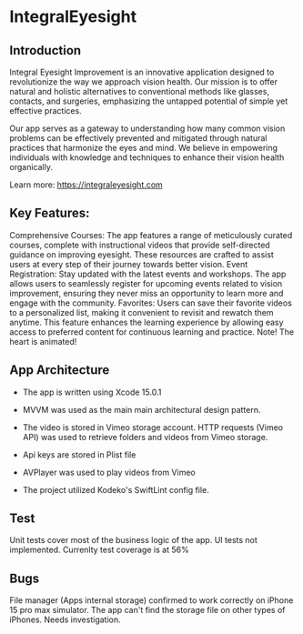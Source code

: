 # IntegralEyesight


## Introduction

Integral Eyesight Improvement is an innovative application designed to revolutionize the way we approach vision health. Our mission is to offer natural and holistic alternatives to conventional methods like glasses, contacts, and surgeries, emphasizing the untapped potential of simple yet effective practices.

Our app serves as a gateway to understanding how many common vision problems can be effectively prevented and mitigated through natural practices that harmonize the eyes and mind. We believe in empowering individuals with knowledge and techniques to enhance their vision health organically.

Learn more: https://integraleyesight.com

## Key Features:
Comprehensive Courses: The app features a range of meticulously curated courses, complete with instructional videos that provide self-directed guidance on improving eyesight. These resources are crafted to assist users at every step of their journey towards better vision.
Event Registration: Stay updated with the latest events and workshops. The app allows users to seamlessly register for upcoming events related to vision improvement, ensuring they never miss an opportunity to learn more and engage with the community.
Favorites: Users can save their favorite videos to a personalized list, making it convenient to revisit and rewatch them anytime. This feature enhances the learning experience by allowing easy access to preferred content for continuous learning and practice.
Note! The heart is animated! 

## App Architecture

- The app is written using Xcode 15.0.1 

- MVVM was used as the main main architectural design pattern.
- The video is stored in Vimeo storage account. HTTP requests (Vimeo API) was used to retrieve folders and videos from Vimeo storage.
- Api keys are stored in Plist file
- AVPlayer was used to play videos from Vimeo
- The project utilized Kodeko's SwiftLint config file.

## Test
Unit tests cover most of the business logic of the app. UI tests not implemented. Currenlty test coverage is at 56%


## Bugs
File manager (Apps internal storage) confirmed to work correctly on iPhone 15 pro max simulator. The app can't find the storage file on other types of iPhones. Needs investigation. 
